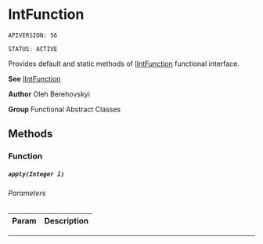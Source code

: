 # IntFunction

`APIVERSION: 56`

`STATUS: ACTIVE`

Provides default and static methods of [IIntFunction](/docs/Functional-Interfaces/IIntFunction.md) functional interface.


**See** [IIntFunction](/docs/Functional-Interfaces/IIntFunction.md)


**Author** Oleh Berehovskyi


**Group** Functional Abstract Classes

## Methods
### Function
##### `apply(Integer i)`
###### Parameters
|Param|Description|
|---|---|

---

